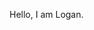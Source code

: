 Hello, I am Logan.


<!---
Clnall/Clnall is a ✨ special ✨ repository because its `README.md` (this file) appears on your GitHub profile.
You can click the Preview link to take a look at your changes.
--->
